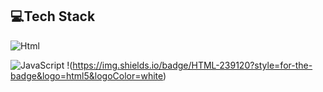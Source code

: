 ## 💻Tech Stack

![Html](https://img.shields.io/badge/Html-%23323330.svg?style=for-the-badge&logo=Html&logoColor=%23F7DF1E)

![JavaScript](https://img.shields.io/badge/javascript-%23323330.svg?style=for-the-badge&logo=javascript&logoColor=%23F7DF1E)
!(https://img.shields.io/badge/HTML-239120?style=for-the-badge&logo=html5&logoColor=white)
